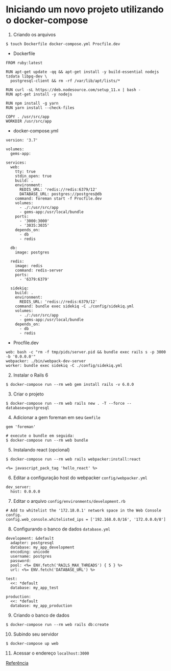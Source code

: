 # Iniciando um novo projeto utilizando o docker-compose

1. Criando os arquivos

```
$ touch Dockerfile docker-compose.yml Procfile.dev
```

* Dockerfile

```
FROM ruby:latest

RUN apt-get update -qq && apt-get install -y build-essential nodejs tzdata libpq-dev \
  postgresql-client && rm -rf /var/lib/apt/lists/*

RUN curl -sL https://deb.nodesource.com/setup_11.x | bash -
RUN apt-get install -y nodejs

RUN npm install -g yarn
RUN yarn install --check-files

COPY . /usr/src/app
WORKDIR /usr/src/app
```

* docker-compose.yml

```
version: '3.7'

volumes:
  gems-app:

services:
  web:
    tty: true
    stdin_open: true
    build: .
    environment:
      REDIS_URL: 'redis://redis:6379/12'
      DATABASE_URL: postgres://postgres@db
    command: foreman start -f Procfile.dev
    volumes:
      - ./:/usr/src/app
      - gems-app:/usr/local/bundle
    ports:
      - '3000:3000'
      - '3035:3035'
    depends_on:
      - db
      - redis

  db:
    image: postgres

  redis:
    image: redis
    command: redis-server
    ports:
      - '6379:6379'

  sidekiq:
    build: .
    environment:
      REDIS_URL: 'redis://redis:6379/12'
    command: bundle exec sidekiq -C ./config/sidekiq.yml
    volumes:
      - ./:/usr/src/app
      - gems-app:/usr/local/bundle
    depends_on:
      - db
      - redis
```

* Procfile.dev

```
web: bash -c "rm -f tmp/pids/server.pid && bundle exec rails s -p 3000 -b '0.0.0.0'"
webpacker: ./bin/webpack-dev-server
worker: bundle exec sidekiq -C ./config/sidekiq.yml
```

2. Instalar o Rails 6

```
$ docker-compose run --rm web gem install rails -v 6.0.0
```

3. Criar o projeto

```
$ docker-compose run --rm web rails new . -T --force --database=postgresql
```

4. Adicionar a gem foreman em seu `Gemfile`

```
gem 'foreman'

# execute o bundle em seguida:
$ docker-compose run --rm web bundle
```

5. Instalando react (opcional)

```
$ docker-compose run --rm web rails webpacker:install:react

<%= javascript_pack_tag 'hello_react' %>
```

6. Editar a configuração host do webpacker `config/webpacker.yml`

```
dev_server:
  host: 0.0.0.0
```

7. Editar o arquivo `config/environments/development.rb`

```
# Add to whitelist the '172.18.0.1' network space in the Web Console config.
config.web_console.whitelisted_ips = ['192.168.0.0/16', '172.0.0.0/8']
```

8. Configurando o banco de dados `database.yml`

```
development: &default
  adapter: postgresql
  database: my_app_development
  encoding: unicode
  username: postgres
  password:
  pool: <%= ENV.fetch('RAILS_MAX_THREADS') { 5 } %>
  url: <%= ENV.fetch('DATABASE_URL') %>

test:
  <<: *default
  database: my_app_test

production:
  <<: *default
  database: my_app_production
```

9. Criando o banco de dados

```
$ docker-compose run --rm web rails db:create
```

10. Subindo seu servidor

```
$ docker-compose up web
```

11. Acessar o endereço `localhost:3000`


[Referência](https://gist.github.com/erdostom/5dd400cbba17d44b52b2f74b038fcb85)
